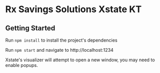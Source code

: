 # Rx Savings Solutions Xstate KT

## Getting Started

Run `npm install` to install the project's dependencies

Run `npm start` and navigate to http://localhost:1234

Xstate's visualizer will attempt to open a new window, you may need to enable popups.
